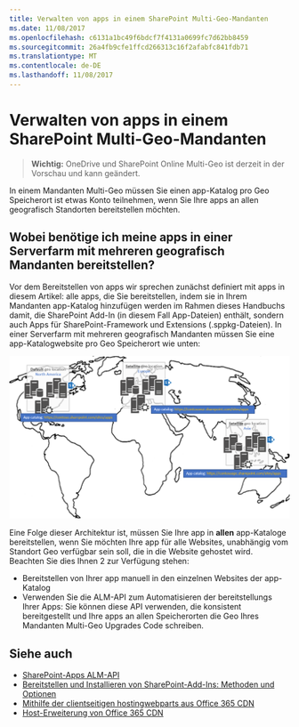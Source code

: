 ```yaml
---
title: Verwalten von apps in einem SharePoint Multi-Geo-Mandanten
ms.date: 11/08/2017
ms.openlocfilehash: c6131a1bc49f6bdcf7f4131a0699fc7d62bb8459
ms.sourcegitcommit: 26a4fb9cfe1ffcd266313c16f2afabfc841fdb71
ms.translationtype: MT
ms.contentlocale: de-DE
ms.lasthandoff: 11/08/2017
---
```

# <a name="managing-apps-in-a-sharepoint-multi-geo-tenant"></a>Verwalten von apps in einem SharePoint Multi-Geo-Mandanten

> **Wichtig:** OneDrive und SharePoint Online Multi-Geo ist derzeit in der Vorschau und kann geändert.

In einem Mandanten Multi-Geo müssen Sie einen app-Katalog pro Geo Speicherort ist etwas Konto teilnehmen, wenn Sie Ihre apps an allen geografisch Standorten bereitstellen möchten.

## <a name="where-do-i-need-to-deploy-my-apps-in-a-multi-geo-tenant"></a>Wobei benötige ich meine apps in einer Serverfarm mit mehreren geografisch Mandanten bereitstellen?
Vor dem Bereitstellen von apps wir sprechen zunächst definiert mit apps in diesem Artikel: alle apps, die Sie bereitstellen, indem sie in Ihrem Mandanten app-Katalog hinzufügen werden im Rahmen dieses Handbuchs damit, die SharePoint Add-In (in diesem Fall App-Dateien) enthält, sondern auch Apps für SharePoint-Framework und Extensions (.sppkg-Dateien). In einer Serverfarm mit mehreren geografisch Mandanten müssen Sie eine app-Katalogwebsite pro Geo Speicherort wie unten:

![World Map mit app-Katalog in Nordamerika und Satelliten Speicherorte in Europa und Asien, mit app-Katalog](media/multigeo/multigeoapps_intro.png)

Eine Folge dieser Architektur ist, müssen Sie Ihre app in **allen** app-Kataloge bereitstellen, wenn Sie möchten Ihre app für alle Websites, unabhängig vom Standort Geo verfügbar sein soll, die in die Website gehostet wird. Beachten Sie dies Ihnen 2 zur Verfügung stehen:
- Bereitstellen von Ihrer app manuell in den einzelnen Websites der app-Katalog
- Verwenden Sie die ALM-API zum Automatisieren der bereitstellungs Ihrer Apps: Sie können diese API verwenden, die konsistent bereitgestellt und Ihre apps an allen Speicherorten die Geo Ihres Mandanten Multi-Geo Upgrades Code schreiben.


## <a name="see-also"></a>Siehe auch

- [SharePoint-Apps ALM-API]()
- [Bereitstellen und Installieren von SharePoint-Add-Ins: Methoden und Optionen](https://docs.microsoft.com/en-us/sharepoint/dev/sp-add-ins/deploying-and-installing-sharepoint-add-ins-methods-and-options)
- [Mithilfe der clientseitigen hostingwebparts aus Office 365 CDN](https://docs.microsoft.com/en-us/sharepoint/dev/spfx/web-parts/get-started/hosting-webpart-from-office-365-cdn)
- [Host-Erweiterung von Office 365 CDN](https://docs.microsoft.com/en-us/sharepoint/dev/spfx/extensions/get-started/hosting-extension-from-office365-cdn) 


